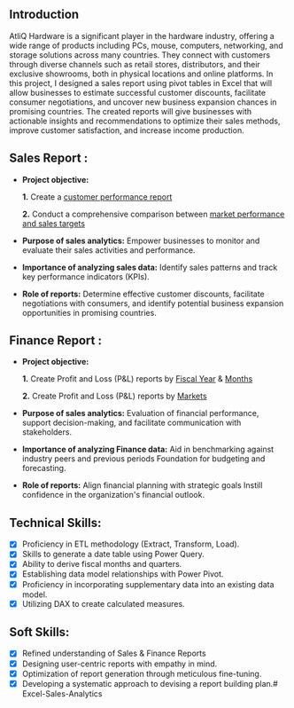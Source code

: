 ## Introduction

AtliQ Hardware is a significant player in the hardware industry, offering a wide range of products including PCs, mouse, computers, networking, and storage solutions across many countries. They connect with customers through diverse channels such as retail stores, distributors, and their exclusive showrooms, both in physical locations and online platforms. 
In this project, I designed a sales report using pivot tables in Excel that will allow businesses to estimate successful customer discounts, facilitate consumer negotiations, and uncover new business expansion chances in promising countries. The created reports will give businesses with actionable insights and recommendations to optimize their sales methods, improve customer satisfaction, and increase income production.

## Sales Report :


- **Project objective:** 

    **1.** Create a [customer performance report](https://github.com/Swam80/Excel-Project_AtliQhardware/blob/main/Sales%20Reports/Customer_performance.pdf)

    **2.** Conduct a comprehensive comparison between [market performance and sales targets](https://github.com/Swam80/Excel-Project_AtliQhardware/blob/main/Sales%20Reports/Market%20Report.pdf)

- **Purpose of sales analytics:** Empower businesses to monitor and evaluate their sales activities and performance.

- **Importance of analyzing sales data:** Identify sales patterns and track key performance indicators (KPIs).

- **Role of reports:** Determine effective customer discounts, facilitate negotiations with consumers, and identify potential business expansion opportunities in promising countries.


## Finance Report :

- **Project objective:** 

    **1.** Create Profit and Loss (P&L) reports by [Fiscal Year](https://github.com/Swam80/Excel-Project_AtliQhardware/blob/main/P%26L%20Reports/P%26L%20Year.pdf) & [Months](https://github.com/Swam80/Excel-Project_AtliQhardware/blob/main/P%26L%20Reports/P%26L%20Months.pdf)

   **2.** Create Profit and Loss (P&L) reports by [Markets](https://github.com/Swam80/Excel-Project_AtliQhardware/blob/main/P%26L%20Reports/P%26L_Market_2021.pdf)

- **Purpose of sales analytics:** Evaluation of financial performance, support decision-making, and facilitate communication with stakeholders.

- **Importance of analyzing Finance data:** Aid in benchmarking against industry peers and previous periods Foundation for budgeting and forecasting.

- **Role of reports:** Align financial planning with strategic goals Instill confidence in the organization's financial outlook.


## Technical Skills:
- [x]	Proficiency in ETL methodology (Extract, Transform, Load).
- [x]	Skills to generate a date table using Power Query.
- [x]	Ability to derive fiscal months and quarters.
- [x]	Establishing data model relationships with Power Pivot.
- [x]	Proficiency in incorporating supplementary data into an existing data model.
- [x]	Utilizing DAX to create calculated measures.

## Soft Skills:
- [x]	Refined understanding of Sales & Finance Reports
- [x]	Designing user-centric reports with empathy in mind.
- [x]	Optimization of report generation through meticulous fine-tuning.
- [x]	Developing a systematic approach to devising a report building plan.# Excel-Sales-Analytics

